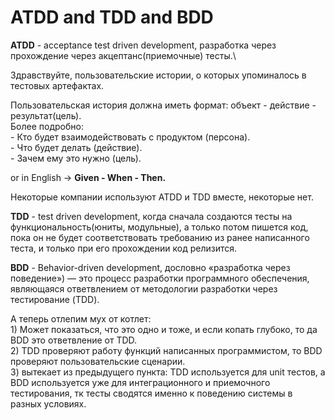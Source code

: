 # ATDD and TDD and BDD

**ATDD** - acceptance test driven development, разработка через прохождение через акцептанс(приемочные) тесты.\


Здравствуйте, пользовательские истории, о которых упоминалось в тестовых артефактах.&#x20;

Пользовательская история должна иметь формат: объект - действие - результат(цель). \
Более подробно:\
\- Кто будет взаимодействовать с продуктом (персона).\
\- Что будет делать (действие).\
\- Зачем ему это нужно (цель).

or in English -> **Given - When - Then.**&#x20;



&#x20;Некоторые компании используют ATDD и TDD вместе, некоторые нет.&#x20;

**TDD** - test driven development, когда сначала создаются тесты на функциональность(юниты, модульные), а только потом пишется код, пока он не будет соответствовать требованию из ранее написанного теста, и только при его прохождении код релизится.

**BDD** - Behavior-driven development, дословно «разработка через поведение») — это процесс разработки программного обеспечения, являющаяся ответвлением от методологии разработки через тестирование (TDD).

А теперь отлепим мух от котлет:\
1\) Может показаться, что это одно и тоже, и если копать глубоко, то да BDD это ответвление от TDD. \
2\) TDD проверяют работу функций написанных программистом, то BDD проверяют пользовательские сценарии. \
3\) вытекает из предыдущего пункта: TDD используется для unit тестов, а BDD используется уже для интеграционного и приемочного тестирования, тк тесты сводятся именно к поведению системы в разных условиях.&#x20;

